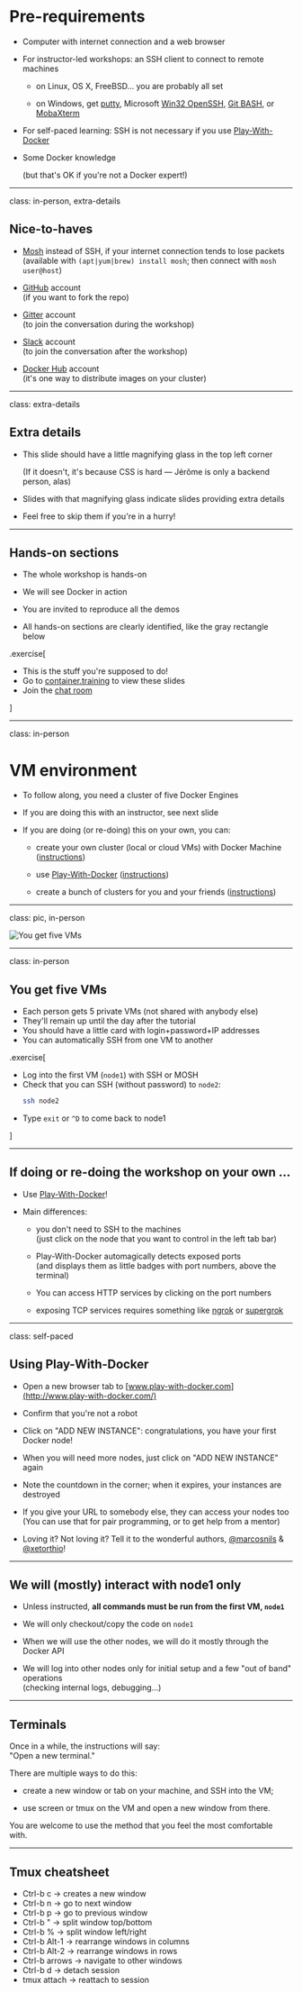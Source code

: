 # Pre-requirements

- Computer with internet connection and a web browser

- For instructor-led workshops: an SSH client to connect to remote machines

  - on Linux, OS X, FreeBSD... you are probably all set

  - on Windows, get [putty](http://www.putty.org/),
  Microsoft [Win32 OpenSSH](https://github.com/PowerShell/Win32-OpenSSH/wiki/Install-Win32-OpenSSH),
  [Git BASH](https://git-for-windows.github.io/), or
  [MobaXterm](http://mobaxterm.mobatek.net/)

- For self-paced learning: SSH is not necessary if you use
  [Play-With-Docker](http://www.play-with-docker.com/)

- Some Docker knowledge

  (but that's OK if you're not a Docker expert!)

---

class: in-person, extra-details

## Nice-to-haves

- [Mosh](https://mosh.org/) instead of SSH, if your internet connection tends to lose packets
  <br/>(available with `(apt|yum|brew) install mosh`; then connect with `mosh user@host`)

- [GitHub](https://github.com/join) account
  <br/>(if you want to fork the repo)

- [Gitter](https://gitter.im/) account
  <br/>(to join the conversation during the workshop)

- [Slack](https://community.docker.com/registrations/groups/4316) account
  <br/>(to join the conversation after the workshop)

- [Docker Hub](https://hub.docker.com) account
  <br/>(it's one way to distribute images on your cluster)

---

class: extra-details

## Extra details

- This slide should have a little magnifying glass in the top left corner

  (If it doesn't, it's because CSS is hard — Jérôme is only a backend person, alas)

- Slides with that magnifying glass indicate slides providing extra details

- Feel free to skip them if you're in a hurry!

---

## Hands-on sections

- The whole workshop is hands-on

- We will see Docker in action

- You are invited to reproduce all the demos

- All hands-on sections are clearly identified, like the gray rectangle below

.exercise[

- This is the stuff you're supposed to do!
- Go to [container.training](http://container.training/) to view these slides
- Join the [chat room](@@CHAT@@)

]

---

class: in-person

# VM environment

- To follow along, you need a cluster of five Docker Engines

- If you are doing this with an instructor, see next slide

- If you are doing (or re-doing) this on your own, you can:

  - create your own cluster (local or cloud VMs) with Docker Machine
    ([instructions](https://github.com/jpetazzo/orchestration-workshop/tree/master/prepare-machine))

  - use [Play-With-Docker](http://play-with-docker.com) ([instructions](https://github.com/jpetazzo/orchestration-workshop#using-play-with-docker))

  - create a bunch of clusters for you and your friends
    ([instructions](https://github.com/jpetazzo/orchestration-workshop/tree/master/prepare-vms))

---

class: pic, in-person

![You get five VMs](you-get-five-vms.jpg)

---

class: in-person

## You get five VMs

- Each person gets 5 private VMs (not shared with anybody else)
- They'll remain up until the day after the tutorial
- You should have a little card with login+password+IP addresses
- You can automatically SSH from one VM to another

.exercise[

<!--
```bash
for N in $(seq 1 5); do
  ssh -o StrictHostKeyChecking=no node$N true
done
for N in $(seq 1 5); do
  (.
  docker-machine rm -f node$N
  ssh node$N "docker ps -aq | xargs -r docker rm -f"
  ssh node$N sudo rm -f /etc/systemd/system/docker.service
  ssh node$N sudo systemctl daemon-reload
  echo Restarting node$N.
  ssh node$N sudo systemctl restart docker
  echo Restarted node$N.
  ) &
done
wait
```
-->

- Log into the first VM (`node1`) with SSH or MOSH
- Check that you can SSH (without password) to `node2`:
  ```bash
  ssh node2
  ```
- Type `exit` or `^D` to come back to node1

<!--
```meta
^D
```
-->

]

---

## If doing or re-doing the workshop on your own ...

- Use [Play-With-Docker](http://www.play-with-docker.com/)!

- Main differences:

  - you don't need to SSH to the machines
    <br/>(just click on the node that you want to control in the left tab bar)

  - Play-With-Docker automagically detects exposed ports
    <br/>(and displays them as little badges with port numbers, above the terminal)

  - You can access HTTP services by clicking on the port numbers

  - exposing TCP services requires something like
    [ngrok](https://ngrok.com/)
    or [supergrok](https://github.com/jpetazzo/orchestration-workshop#using-play-with-docker)

<!--

- If you use VMs deployed with Docker Machine:

  - you won't have pre-authorized SSH keys to bounce across machines

  - you won't have host aliases

-->

---

class: self-paced

## Using Play-With-Docker

- Open a new browser tab to [www.play-with-docker.com](http://www.play-with-docker.com/)

- Confirm that you're not a robot

- Click on "ADD NEW INSTANCE": congratulations, you have your first Docker node!

- When you will need more nodes, just click on "ADD NEW INSTANCE" again

- Note the countdown in the corner; when it expires, your instances are destroyed

- If you give your URL to somebody else, they can access your nodes too
  <br/>
  (You can use that for pair programming, or to get help from a mentor)

- Loving it? Not loving it? Tell it to the wonderful authors,
  [@marcosnils](https://twitter.com/marcosnils) &
  [@xetorthio](https://twitter.com/xetorthio)!

---

## We will (mostly) interact with node1 only

- Unless instructed, **all commands must be run from the first VM, `node1`**

- We will only checkout/copy the code on `node1`

- When we will use the other nodes, we will do it mostly through the Docker API

- We will log into other nodes only for initial setup and a few "out of band" operations
  <br/>(checking internal logs, debugging...)

---

## Terminals

Once in a while, the instructions will say:
<br/>"Open a new terminal."

There are multiple ways to do this:

- create a new window or tab on your machine, and SSH into the VM;

- use screen or tmux on the VM and open a new window from there.

You are welcome to use the method that you feel the most comfortable with.

---

## Tmux cheatsheet

- Ctrl-b c → creates a new window
- Ctrl-b n → go to next window
- Ctrl-b p → go to previous window
- Ctrl-b " → split window top/bottom
- Ctrl-b % → split window left/right
- Ctrl-b Alt-1 → rearrange windows in columns
- Ctrl-b Alt-2 → rearrange windows in rows
- Ctrl-b arrows → navigate to other windows
- Ctrl-b d → detach session
- tmux attach → reattach to session
